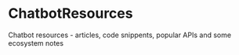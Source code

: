 # ChatbotResources
Chatbot resources - articles, code snippents, popular APIs and some ecosystem notes
